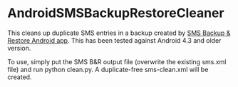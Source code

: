 AndroidSMSBackupRestoreCleaner
==============================

This cleans up duplicate SMS entries in a backup created by [SMS Backup &amp; Restore Android app](https://play.google.com/store/apps/details?id=com.riteshsahu.SMSBackupRestore). This has been tested against Android 4.3 and older version.

To use, simply put the SMS B&amp;R output file (overwrite the existing sms.xml file) and run python clean.py. A duplicate-free sms-clean.xml will be created.

